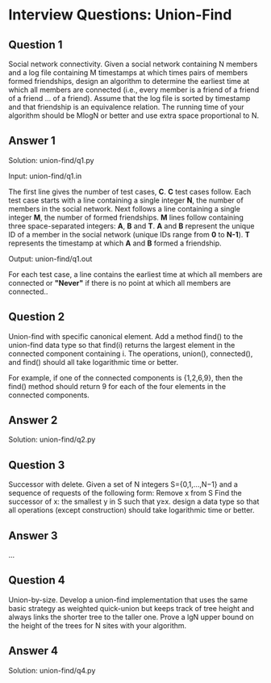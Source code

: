 Interview Questions: Union-Find
===============================

Question 1
----------

Social network connectivity. Given a social network containing N members and a log file containing M timestamps at which times pairs of members formed friendships, design an algorithm to determine the earliest time at which all members are connected (i.e., every member is a friend of a friend of a friend ... of a friend). Assume that the log file is sorted by timestamp and that friendship is an equivalence relation. The running time of your algorithm should be MlogN or better and use extra space proportional to N.

Answer 1
--------

Solution: union-find/q1.py

Input: union-find/q1.in

The first line gives the number of test cases, **C**. **C** test cases follow. Each test case starts with a line containing a single integer **N**, the number of members in the social network. Next follows a line containing a single integer **M**, the number of formed friendships. **M** lines follow containing three space-separated integers: **A**, **B** and **T**. **A** and **B** represent the unique ID of a member in the social network (unique IDs range from **0** to **N-1**). **T** represents the timestamp at which **A** and **B** formed a friendship.

Output: union-find/q1.out

For each test case, a line contains the earliest time at which all members are connected or **"Never"** if there is no point at which all members are connected..

Question 2
----------

Union-find with specific canonical element. Add a method find() to the union-find data type so that find(i) returns the largest element in the connected component containing i. The operations, union(), connected(), and find() should all take logarithmic time or better.

For example, if one of the connected components is {1,2,6,9}, then the find() method should return 9 for each of the four elements in the connected components.

Answer 2
--------

Solution: union-find/q2.py

Question 3
----------

Successor with delete. Given a set of N integers S={0,1,...,N−1} and a sequence of requests of the following form:
Remove x from S
Find the successor of x: the smallest y in S such that y≥x.
design a data type so that all operations (except construction) should take logarithmic time or better.

Answer 3
--------

...

Question 4
----------

Union-by-size. Develop a union-find implementation that uses the same basic strategy as weighted quick-union but keeps track of tree height and always links the shorter tree to the taller one. Prove a lgN upper bound on the height of the trees for N sites with your algorithm.

Answer 4
--------

Solution: union-find/q4.py
